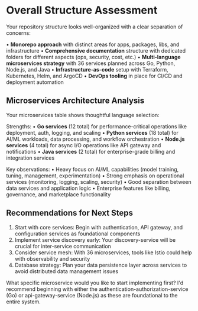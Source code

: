 # Overall Structure Assessment

Your repository structure looks well-organized with a clear separation of concerns:

• **Monorepo approach** with distinct areas for apps, packages, libs, and infrastructure
• **Comprehensive documentation** structure with dedicated folders for different aspects (ops, security, cost, etc.)
• **Multi-language microservices strategy** with 36 services planned across Go, Python, Node.js, and Java
• **Infrastructure-as-code** setup with Terraform, Kubernetes, Helm, and ArgoCD
• **DevOps tooling** in place for CI/CD and deployment automation

## Microservices Architecture Analysis

Your microservices table shows thoughtful language selection:

Strengths:
• **Go services** (12 total) for performance-critical operations like deployment, auth, logging, and scaling
• **Python services** (18 total) for AI/ML workloads, data processing, and workflow orchestration
• **Node.js services** (4 total) for async I/O operations like API gateway and notifications
• **Java services** (2 total) for enterprise-grade billing and integration services

Key observations:
• Heavy focus on AI/ML capabilities (model training, tuning, management, experimentation)
• Strong emphasis on operational services (monitoring, logging, scaling, security)
• Good separation between data services and application logic
• Enterprise features like billing, governance, and marketplace functionality

## Recommendations for Next Steps

1. Start with core services: Begin with authentication, API gateway, and configuration services as foundational components
2. Implement service discovery early: Your discovery-service will be crucial for inter-service communication
3. Consider service mesh: With 36 microservices, tools like Istio could help with observability and security
4. Database strategy: Plan your data persistence layer across services to avoid distributed data management issues

What specific microservice would you like to start implementing first? I'd recommend beginning with either the 
authentication-authorization-service (Go) or api-gateway-service (Node.js) as these are foundational to the entire system.